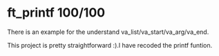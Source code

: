 # ft_printf 100/100

There is an example for the understand va_list/va_start/va_arg/va_end.


This project is pretty straightforward :).I have recoded the printf funtion.
